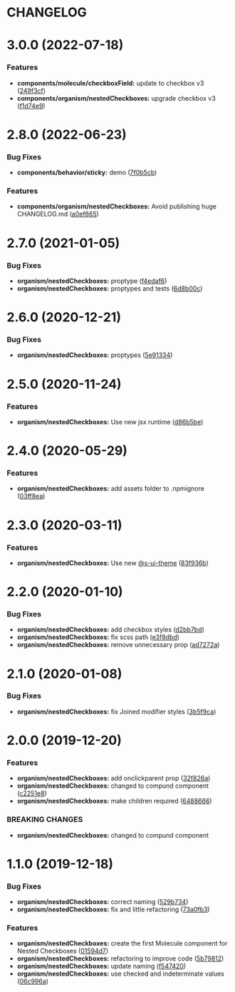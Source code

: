 # CHANGELOG

# 3.0.0 (2022-07-18)


### Features

* **components/molecule/checkboxField:** update to checkbox v3 ([249f3cf](https://github.com/SUI-Components/sui-components/commit/249f3cf02bfc110de702c7c37b9d496f22caa201))
* **components/organism/nestedCheckboxes:** upgrade checkbox v3 ([f1d74e9](https://github.com/SUI-Components/sui-components/commit/f1d74e9496dad198b95d807d0569698e56cfaf55))



# 2.8.0 (2022-06-23)


### Bug Fixes

* **components/behavior/sticky:** demo ([7f0b5cb](https://github.com/SUI-Components/sui-components/commit/7f0b5cb2b5cff7158cbd96141a13a7ef635b60b2))


### Features

* **components/organism/nestedCheckboxes:** Avoid publishing huge CHANGELOG.md ([a0ef665](https://github.com/SUI-Components/sui-components/commit/a0ef665ce6132542cbfad52e27592fd6e952e56b))



# 2.7.0 (2021-01-05)


### Bug Fixes

* **organism/nestedCheckboxes:** proptype ([f4edaf6](https://github.com/SUI-Components/sui-components/commit/f4edaf64d4b968b9b33f4059f46677650aa5a201))
* **organism/nestedCheckboxes:** proptypes and tests ([6d8b00c](https://github.com/SUI-Components/sui-components/commit/6d8b00c333121c38a2c4db56b58d8a0ce3b740a2))



# 2.6.0 (2020-12-21)


### Bug Fixes

* **organism/nestedCheckboxes:** proptypes ([5e91334](https://github.com/SUI-Components/sui-components/commit/5e91334329a8b5207606228fda692ecaf299b7a4))



# 2.5.0 (2020-11-24)


### Features

* **organism/nestedCheckboxes:** Use new jsx runtime ([d86b5be](https://github.com/SUI-Components/sui-components/commit/d86b5bed416674e129a08be97e3968d9fe8e720e))



# 2.4.0 (2020-05-29)


### Features

* **organism/nestedCheckboxes:** add assets folder to .npmignore ([03ff8ea](https://github.com/SUI-Components/sui-components/commit/03ff8ea01371837d6720c9e78b6f6362a5892518))



# 2.3.0 (2020-03-11)


### Features

* **organism/nestedCheckboxes:** Use new [@s-ui-theme](https://github.com/s-ui-theme) ([83f936b](https://github.com/SUI-Components/sui-components/commit/83f936bb747c9e506c4eef6e379c8a4bfe8825c2))



# 2.2.0 (2020-01-10)


### Bug Fixes

* **organism/nestedCheckboxes:** add checkbox styles ([d2bb7bd](https://github.com/SUI-Components/sui-components/commit/d2bb7bde5f33314fb9103894a2dbf72136bf4fb0))
* **organism/nestedCheckboxes:** fix scss path ([e3f8dbd](https://github.com/SUI-Components/sui-components/commit/e3f8dbd6a58fb94bd0099ec7d5a4b723a0392e32))
* **organism/nestedCheckboxes:** remove unnecessary prop ([ad7272a](https://github.com/SUI-Components/sui-components/commit/ad7272a93fb4d74f8dcad67bdce1eb5c3ec4b309))



# 2.1.0 (2020-01-08)


### Bug Fixes

* **organism/nestedCheckboxes:** fix Joined modifier styles ([3b5f9ca](https://github.com/SUI-Components/sui-components/commit/3b5f9ca5d06da105a2c7d36d9003a39acfbb2526))



# 2.0.0 (2019-12-20)


### Features

* **organism/nestedCheckboxes:** add onclickparent prop ([32f826a](https://github.com/SUI-Components/sui-components/commit/32f826a223dc1e7a893433df0eaa209ee1edef19))
* **organism/nestedCheckboxes:** changed to compund component ([c2251e8](https://github.com/SUI-Components/sui-components/commit/c2251e8e5d476e08391e347a812fba836d8592e3))
* **organism/nestedCheckboxes:** make children required ([6488666](https://github.com/SUI-Components/sui-components/commit/6488666b1ab1b958e269181716a6e7e9bda68ca0))


### BREAKING CHANGES

* **organism/nestedCheckboxes:** changed to compund component



# 1.1.0 (2019-12-18)


### Bug Fixes

* **organism/nestedCheckboxes:** correct naming ([529b734](https://github.com/SUI-Components/sui-components/commit/529b734736b690e75643f106d844250d6d05986a))
* **organism/nestedCheckboxes:** fix and little refactoring ([73a0fb3](https://github.com/SUI-Components/sui-components/commit/73a0fb3fad1564958be15de72d11433975b01fb6))


### Features

* **organism/nestedCheckboxes:** create the first Molecule component for Nested Checkboxes ([01594d7](https://github.com/SUI-Components/sui-components/commit/01594d7d5e45164c32bbe1593553158bceca0126))
* **organism/nestedCheckboxes:** refactoring to improve code ([5b79812](https://github.com/SUI-Components/sui-components/commit/5b7981219d841bb563ff3d16d62c9d714a4a3cdf))
* **organism/nestedCheckboxes:** update naming ([f547420](https://github.com/SUI-Components/sui-components/commit/f547420cfc4803308d36a7fad592a63e537e99b0))
* **organism/nestedCheckboxes:** use checked and indeterminate values ([06c996a](https://github.com/SUI-Components/sui-components/commit/06c996af0ead2d9f9655561440fa63e683a9cb02))



